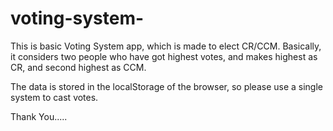 # voting-system-
This is basic Voting System app, which is made to elect CR/CCM.
Basically, it considers two people who have got highest votes, and makes highest as CR, and second highest as CCM.

The data is stored in the localStorage of the browser, so please use a single system to cast votes.

Thank You.....
